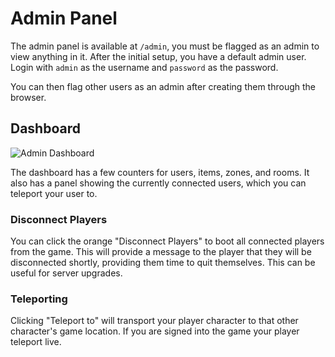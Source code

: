 # Admin Panel

The admin panel is available at `/admin`, you must be flagged as an admin to view anything in it. After the initial setup, you have a default admin user. Login with `admin` as the username and `password` as the password.

You can then flag other users as an admin after creating them through the browser.

## Dashboard

![Admin Dashboard](/images/admin-dashboard.png)

The dashboard has a few counters for users, items, zones, and rooms. It also has a panel showing the currently connected users, which you can teleport your user to.

### Disconnect Players

You can click the orange "Disconnect Players" to boot all connected players from the game. This will provide a message to the player that they will be disconnected shortly, providing them time to quit themselves. This can be useful for server upgrades.

### Teleporting

Clicking "Teleport to" will transport your player character to that other character's game location. If you are signed into the game your player teleport live.
